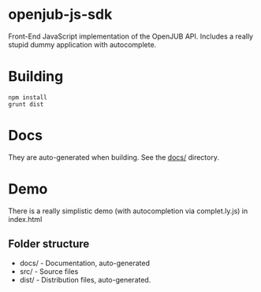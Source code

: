 # openjub-js-sdk

Front-End JavaScript implementation of the OpenJUB API.
Includes a really stupid dummy application with autocomplete.

# Building
```
npm install
grunt dist
```
# Docs
They are auto-generated when building. See the [docs/](docs/) directory. 

# Demo
There is a really simplistic demo (with autocompletion via complet.ly.js) in index.html

## Folder structure
* docs/ - Documentation, auto-generated
* src/ - Source files
* dist/ - Distribution files, auto-generated.
